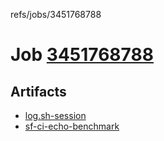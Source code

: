 refs/jobs/3451768788

# Job [3451768788](https://github.com/rokmoln/support-firecloud/runs/3451768788?check_suite_focus=true)

## Artifacts

* [log.sh-session](log.sh-session)
* [sf-ci-echo-benchmark](sf-ci-echo-benchmark)

